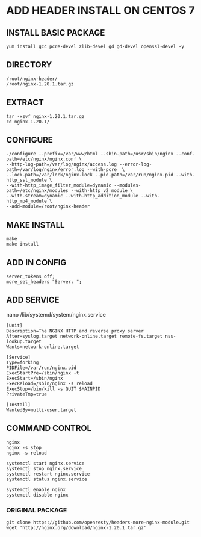 # ADD HEADER INSTALL ON CENTOS 7

## INSTALL BASIC PACKAGE
````
yum install gcc pcre-devel zlib-devel gd gd-devel openssl-devel -y
````

## DIRECTORY

````
/root/nginx-header/
/root/nginx-1.20.1.tar.gz

````

## EXTRACT

````
tar -xzvf nginx-1.20.1.tar.gz
cd nginx-1.20.1/
````

## CONFIGURE

````
./configure --prefix=/var/www/html --sbin-path=/usr/sbin/nginx --conf-path=/etc/nginx/nginx.conf \
--http-log-path=/var/log/nginx/access.log --error-log-path=/var/log/nginx/error.log --with-pcre  \
--lock-path=/var/lock/nginx.lock --pid-path=/var/run/nginx.pid --with-http_ssl_module \
--with-http_image_filter_module=dynamic --modules-path=/etc/nginx/modules --with-http_v2_module \
--with-stream=dynamic --with-http_addition_module --with-http_mp4_module \
--add-module=/root/nginx-header
````

## MAKE INSTALL

````
make
make install
````

## ADD IN CONFIG

````
server_tokens off;
more_set_headers "Server: ";
````
## ADD SERVICE

nano /lib/systemd/system/nginx.service

````
[Unit]
Description=The NGINX HTTP and reverse proxy server
After=syslog.target network-online.target remote-fs.target nss-lookup.target
Wants=network-online.target

[Service]
Type=forking
PIDFile=/var/run/nginx.pid
ExecStartPre=/sbin/nginx -t
ExecStart=/sbin/nginx
ExecReload=/sbin/nginx -s reload
ExecStop=/bin/kill -s QUIT $MAINPID
PrivateTmp=true

[Install]
WantedBy=multi-user.target
````

## COMMAND CONTROL

````
nginx
nginx -s stop
nginx -s reload

systemctl start nginx.service
systemctl stop nginx.service
systemctl restart nginx.service
systemctl status nginx.service

systemctl enable nginx
systemctl disable nginx
````

### ORIGINAL PACKAGE

````
git clone https://github.com/openresty/headers-more-nginx-module.git
wget 'http://nginx.org/download/nginx-1.20.1.tar.gz'
````
